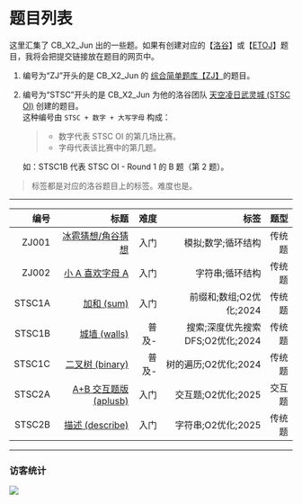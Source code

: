 # 题目列表

这里汇集了 CB_X2_Jun 出的一些题。如果有创建对应的【[洛谷](https://www.luogu.com.cn/)】或【[ETOJ](https://etoj.xyz)】题目，我将会把提交链接放在题目的网页中。

1. 编号为“ZJ”开头的是 CB_X2_Jun 的 [综合简单题库【ZJ】](https://www.luogu.com.cn/training/542676)的题目。
1. 编号为“STSC”开头的是 CB_X2_Jun 为他的洛谷团队 [天空凌日武灵城 (STSC OI)](https://www.luogu.com.cn/team/87144) 创建的题目。  
   这种编号由 `STSC + 数字 + 大写字母` 构成：
   
   > - 数字代表 STSC OI 的第几场比赛。
   > - 字母代表该比赛中的第几题。
   
   如：STSC1B 代表 STSC OI - Round 1 的 B 题（第 2 题）。

> 标签都是对应的洛谷题目上的标签。难度也是。

---

|编号|标题|难度|标签|题型|
|-:|-:|-:|-:|-:|
|ZJ001|[冰雹猜想/角谷猜想](https://cb-x2-jun.github.io/problem/ZJ001)|入门|模拟;数学;循环结构|传统题|
|ZJ002|[小 A 喜欢字母 A](https://cb-x2-jun.github.io/problem/ZJ002)|入门|字符串;循环结构|传统题|
|STSC1A|[加和 (sum)](https://cb-x2-jun.github.io/problem/STSC1A)|入门|前缀和;数组;O2优化;2024|传统题|
|STSC1B|[城墙 (walls)](https://cb-x2-jun.github.io/problem/STSC1B)|普及-|搜索;深度优先搜索 DFS;O2优化;2024|传统题|
|STSC1C|[二叉树 (binary)](https://cb-x2-jun.github.io/problem/STSC1C)|普及-|树的遍历;O2优化;2024|传统题|
|STSC2A|[A+B 交互题版 (aplusb)](https://cb-x2-jun.github.io/problem/STSC2A)|入门|交互题;O2优化;2025|交互题|
|STSC2B|[描述 (describe)](https://cb-x2-jun.github.io/problem/STSC2B)|入门|字符串;O2优化;2025|传统题|

---
### 访客统计
![](https://flagcounter.me/e7K)
